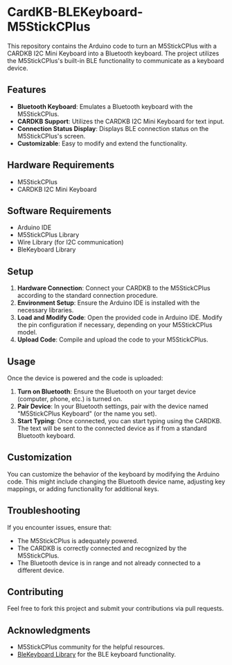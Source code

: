 # CardKB-BLEKeyboard-M5StickCPlus

This repository contains the Arduino code to turn an M5StickCPlus with a CARDKB I2C Mini Keyboard into a Bluetooth keyboard. The project utilizes the M5StickCPlus's built-in BLE functionality to communicate as a keyboard device.

## Features

- **Bluetooth Keyboard**: Emulates a Bluetooth keyboard with the M5StickCPlus.
- **CARDKB Support**: Utilizes the CARDKB I2C Mini Keyboard for text input.
- **Connection Status Display**: Displays BLE connection status on the M5StickCPlus's screen.
- **Customizable**: Easy to modify and extend the functionality.

## Hardware Requirements

- M5StickCPlus
- CARDKB I2C Mini Keyboard

## Software Requirements

- Arduino IDE
- M5StickCPlus Library
- Wire Library (for I2C communication)
- BleKeyboard Library

## Setup

1. **Hardware Connection**: Connect your CARDKB to the M5StickCPlus according to the standard connection procedure.
2. **Environment Setup**: Ensure the Arduino IDE is installed with the necessary libraries.
3. **Load and Modify Code**: Open the provided code in Arduino IDE. Modify the pin configuration if necessary, depending on your M5StickCPlus model.
4. **Upload Code**: Compile and upload the code to your M5StickCPlus.

## Usage

Once the device is powered and the code is uploaded:

1. **Turn on Bluetooth**: Ensure the Bluetooth on your target device (computer, phone, etc.) is turned on.
2. **Pair Device**: In your Bluetooth settings, pair with the device named "M5StickCPlus Keyboard" (or the name you set).
3. **Start Typing**: Once connected, you can start typing using the CARDKB. The text will be sent to the connected device as if from a standard Bluetooth keyboard.

## Customization

You can customize the behavior of the keyboard by modifying the Arduino code. This might include changing the Bluetooth device name, adjusting key mappings, or adding functionality for additional keys.

## Troubleshooting

If you encounter issues, ensure that:

- The M5StickCPlus is adequately powered.
- The CARDKB is correctly connected and recognized by the M5StickCPlus.
- The Bluetooth device is in range and not already connected to a different device.

## Contributing

Feel free to fork this project and submit your contributions via pull requests.

## Acknowledgments

- M5StickCPlus community for the helpful resources.
- [BleKeyboard Library](https://github.com/T-vK/ESP32-BLE-Keyboard) for the BLE keyboard functionality.
